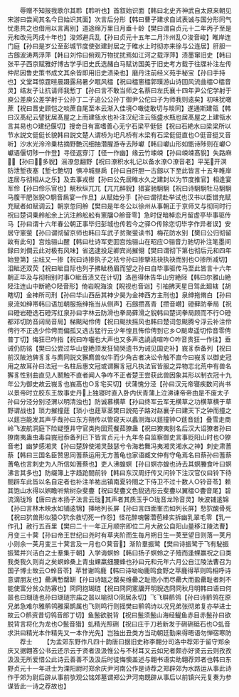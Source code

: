 <!-- { "loadSidebar": true } -->
　　辱赠不知报我歌尔其聆【聆听也】首叙始识面【韩曰北史齐神武自太原来朝见宋游曰尝闻其名今日始识其面】次言后分形【韩曰曹子建求自试表诚与国分形同气忧患共之也借用以言离别】道途绵万里日月垂十龄【樊曰谓自贞元十二年丙子至是元和改元丙戌十年也】浚郊避兵乱【孙曰贞元十五年二月汴州乱○浚音峻】睢岸连门庭【孙曰是岁公至彭城节度使张建封居之于睢水上时彻亦来徐与公连居】肝胆一古劔波涛两浮萍【韩曰刘伶曰俯观万物扰扰焉如江河之载浮萍】渍墨窜旧史【韩曰张平子西京赋雅好博古学乎旧史氏选赭白马赋访国美于旧史考方载于往牒补注左传仲尼因鲁史策书成文其余皆即用旧史溃染也】磨丹注前经义苑手秘宝【孙曰手持也】文堂耳惊霆暄晨蹑露舄暑夕眠风櫺【祝曰櫺窻櫺郭璞游山诗囬风流曲櫺○櫺音灵】结友子让抗请师我慙丁【孙曰言不敢当师之名蔡曰左氏襄十四年尹公佗学射于庾公差庾公差学射于公孙丁二子追公公孙丁御尹公佗曰子为师我则逺矣】初味犹噉蔗【祝曰晋史顾恺之啖蔗自尾至本云渐入佳境○噉徒敢切与晱同】遂通斯建瓴【韩曰汉髙纪云譬犹居髙屋之上而建瓴水也补注汉纪注云瓴盛水瓶也居髙屋之上建瓴水言其易也○建纪偃切】搜竒日有富嗜善心无宁石梁平侹侹【祝曰石絶水曰梁梁所以节水説文侹侹长貌韩曰説文楚人谓桥为圯凡桥有木梁有石梁侹侹直也○侹音挺又音听】沙水光泠泠乗枯摘野艶沉细抽濳腥游寺去陟巘【韩曰巘山形如甑诗陟则在巘○巘语偃切陟一作登】寻径返穿汀【径一作幽】缘云竹竦竦【孙曰竦竦髙貎】失路麻【孙曰多貎】滛潦忽翻野【祝曰潦积水礼记以备水潦○潦音老】平芜开溟防泄堑夜塞【堑七艶切】惧冲城昼扄【孙曰自肝胆一古劔以下至此皆言十五年睢岸连居与彻相从之乐】及去事戎辔【孙曰公先居睢水久之建封以为节度推官】相逢宴军伶【孙曰伶乐官也】觥秋纵兀兀【兀兀醉貎】猎宴驰駉駉【祝曰诗駉駉牡马駉駉马腹干肥张貎○駉音扄宴一作旦】从赋始分手【孙曰谓彻赴举试也汉书以臣错充赋充赋者如赋调云】朝京忽同舲【樊曰是年冬公以徐州从事朝正于京师又与彻同时行祝曰楚词乗舲舩余上沆注舲舩舩有窻牖○舲音零】急时促暗棹恋月留虚亭毕事驱传马【孙曰谓十六年春公朝正事毕归彭城也传若今之驿○传除恋切毕字作异者误】安居守窻萤【孙曰谓彻留京师也韩曰车武子贫聚萤读书】梅花防水别【樊曰公归彻留故有此句】宫烛骊山醒【韩曰杜诗军吏囬宫烛骊山在昭应○骊音力驰切补注笔墨间録曰刘僴云此对极有风味】省选逮投足卿宾尚摧翎【樊曰谓彻下第也彻后元和四年始登第】尘祛又一掺【祝曰诗掺执子之袪兮孙曰掺擥袪袂执袂而别也○掺所减切】泪眦还双荧【祝曰眦目际也列子拂眦杨眉而望之孙曰自毕事驱传马至此皆言十六年朝正毕及与彻相别时事○眦音渍又在计切】洛邑得休告华山穷絶陉【韩曰尔雅山絶陉注连山中断絶○陉音形】倚岩睨海浪【睨视也音诣】引袖拂天星日驾此廻辖【胡瞎切】金神所司刑【孙曰华山西岳其神少昊为金神西方主刑也】泉绅拖脩白【孙曰泉流如绅帯韩曰语加朝服拖绅拖当从侧声】石劔攒髙青【攒音巑】磴藓防拳局【祝曰磴岩磴选石磴泻红泉孙曰字林云防滑也拳局藓滑之貎韩曰楚词拳局顾而不行○磴都邓切防音闼局音局】梯颷飐伶俜【祝曰颷扶摇风也韩曰楚词忽颷腾兮浮云补注伶俜行不正选少伶俜而偏孤又选古猛行云少年惶且怖伶俜到它乡○颷卑遥切伶音零俜普丁切】悔狂已咋指【祝曰咋囓也大声也又多声选譊譊喧咋○咋音贵狂一作往】垂诫仍防铭【樊曰公尝过华山登絶顶发狂恸哭遗书为诫见国史补】峩豸忝备列【祝曰前汉陂池貏豸豸与廌同説文獬廌兽似牛而少角古者决讼令触不直今曰峩豸以御史冠用之故耳孙曰法冠一名柱后惠文冠或谓獬豸冠凡执法官皆服之异物志北荒中有兽名獬豸性别曲直见人鬭触不直者闻人争咋不正者楚王尝获此兽因象其形以制衣冠十九年公为御史故云峩豸也峩髙也○豸宅买切】伏蒲愧分泾【孙曰汉元帝寝疾数问尚书以景帝时立胶东王故事史丹上独寝时直入卧内伏青蒲上泣涕谏帝帝由是不废太子孙曰分泾分别泾渭以明清浊也】防诚慕横草【孙曰终军云军无横草之功横草横于草野谓战也】琐力摧撞莛【琐小也莛草茎樊曰説苑子路对赵襄子曰建天下之钟而撞之以莛岂能发其声乎哉孙曰东方朔传以管窥天以蠡测海以莛撞钟○莛音廷】叠雪走商岭飞波航洞庭下险疑堕井守官类拘囹荒餐茹獠蛊【祝曰獠夷别名后汉大诏獠者孙曰獠南夷蛊虫毒自峩冠忝备列已下皆言贞元十九年冬自监察御史言事贬阳山时也○獠音老】幽梦感湘灵【孙曰楚辞使湘灵鼓瑟兮令海若舞冯夷湘灵湘水之神】刺史肃蓍蔡【韩曰三国名臣赞思同蓍蔡运用无方蓍龟也家语臧文仲有守龟焉名曰蔡孙曰蓍蔡蓍龟也言刺史为人所信如蓍蔡也】吏人沸蝗螟【孙曰螟亦蝗也诗去其螟螣食叶曰螟沸言其多也】防缀簿上字趋跄閤前铃【韩曰东汉周纡传又问铃下注汉官仪曰铃下待閤辟车此皆以名自定者也补注羊祐出镇南夏铃閤之下侍卫不过十数人○铃音苓】赖其饱山水得以娯瞻听紫树杂斐斖【祝曰斐斖文色貎选彤云斐斖以翼櫺○斖音尾】碧流滴珑玲【唐曰古本扬子法言云珑其声者其质玉乎○珑音龙玲音灵】映波铺逺锦【孙曰言林木映水如铺逺锦】挿地列长屏【孙曰言四面峯峦如列长屏】愁狖酸骨死【祝曰狖兽形似猿○狖余救切死一作怨】怪花醉魂馨濳苞綘实拆幽乳翠毛零【乳一作孔】赦行五百里【樊曰二十一年正月顺宗即位二月大赦公自阳山量移江陵法曹】月变三十蓂【孙曰帝王世纪曰尧时有草夹阶而生毎月朔日生一荚至望日则落一荚月小则余一荚月变三十蓂言及一月也○蓂音】渐阶羣振鹭【樊曰诗振鹭于飞有駜振振鹭并兴洁白之士羣集于朝】入学诲螟蛉【韩曰扬子螟蛉之子殪而逢蜾赢祝之曰类我类我久则肖之矣螟蛉桑上青虫蜾羸细腰蜂也孙曰元和元年六月公自江陵法曹召为国子博士故云○蛉音苓】苹甘谢鸣鹿【韩曰诗呦呦鹿鸣食野之苹鹿得苹则鸣相呼诗意谓朋友也】罍满慙罄缾【孙曰诗缻之罄矣维罍之耻瓶小而尽罍大而盈罍耻者刺不能使富分贫众防寡也】冏冏抱瑚琏【祝曰冏冏窻牖开明貎选冏冏秋月明韩曰语曰何噐也曰瑚琏也孙曰瑚琏宗庙之噐以喻彻○冏居永切】飞飞聨鹡鸰【孙曰诗鹡鸰在原兄弟急难尔雅鹡鸰雝渠鹊属也飞则鸣行则摇樊曰鹡鸰诗以况兄弟张彻弟复亦举进士故云○鹡资昔切鸰音郎丁切】鱼鬛欲脱背【祝曰鬛须鬛山海经鳀鱼赤目赤鬛孙曰欲脱背言将化为龙也○鬛音猎】虬精光照硎【祝曰庄于刀若新发于硎硎砥石也○虬音求洪曰精光本作精先又一本作光先】岂独出丑类方当动朝廷勤来得晤语勿惮宿寒防
　　荐士
　　【为孟郊东野作凡四十韵唐曰据旧史称李翺分司洛中荐郊于留守郑余庆又据翺答公书云还示云于贤者汲汲惟公与不材耳又云如兄者颇亦好贤云云则孜孜汲汲无所爱惜公此诗云善善不汲汲后时徒悔懊盖述与翺书语实助翺荐郊者也韩曰东野贞元十一年进士为溧阳尉时郑余庆尹河南公作是诗荐之郑辟郊为水路运从事此诗作于郊为尉后辟从事前欤观公铭郊墓谓郑公尹河南既辟从事后以前镇兴元复奏为参谋皆此一诗之荐故也】
